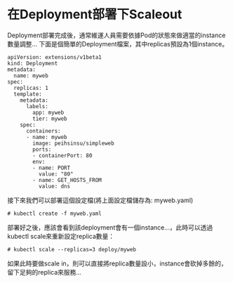 # 在Deployment部署下Scaleout

Deployment部署完成後，通常維運人員需要依據Pod的狀態來做適當的instance數量調整... 下面是個簡單的Deployment檔案，其中replicas預設為1個instance。

```
apiVersion: extensions/v1beta1
kind: Deployment
metadata:
  name: myweb
spec:
  replicas: 1
  template:
    metadata:
      labels:
        app: myweb
        tier: myweb
    spec:
      containers:
      - name: myweb
        image: peihsinsu/simpleweb
        ports:
        - containerPort: 80
        env:
        - name: PORT
          value: "80"
        - name: GET_HOSTS_FROM
          value: dns
```

接下來我們可以部署這個設定檔(將上面設定檔儲存為: myweb.yaml)

```
# kubectl create -f myweb.yaml
```

部署好之後，應該會看到該deployment會有一個instance...，此時可以透過kubectl scale來重新設定replica數量：

```
# kubectl scale --replicas=3 deploy/myweb
```

如果此時要做scale in，則可以直接將replica數量設小，instance會砍掉多餘的，留下足夠的replica來服務...